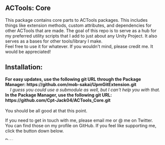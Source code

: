 ## ACTools: Core
<p>
  This package contains core parts to ACTools packages. This includes things like extension methods, custom attributes, and dependencies for other ACTools that are made.
  The goal of this repo is to serve as a hub for my preferred utility scripts that I add to just about any Unity Project. It also serves as a bases for other tools/library I make. 
  <br/>
  Feel free to use it for whatever. If you wouldn't mind, please credit me. It would be appreciated!
</p>

## Installation:
<p>
  <b>For easy updates, use the following git URL through the Package Manager: https://github.com/mob-sakai/UpmGitExtension.git</b>
  <br/>
  <i>&nbsp;&nbsp;&nbsp;&nbsp;I guess you could use a submodule as well, but I can't help you with that.</i>
  <br/>
  <b>In the Package Manager, use the following git URL: https://github.com/Cpt-Jack04/ACTools_Core.git</b>
  <br/>
  <br/>
  You should be all good at that this point.
</p>

<p>
  If you need to get in touch with me, please email me or @ me on Twitter. You can find those on my profile on GitHub. If you feel like supporting me, click the button down below.
</p>

<a href="https://www.buymeacoffee.com/alexcline" target="_blank"><img src="https://cdn.buymeacoffee.com/buttons/v2/default-violet.png" alt="Buy Me A Coffee" style="height: 7.5px !important;width: 27.13px !important;" ></a>